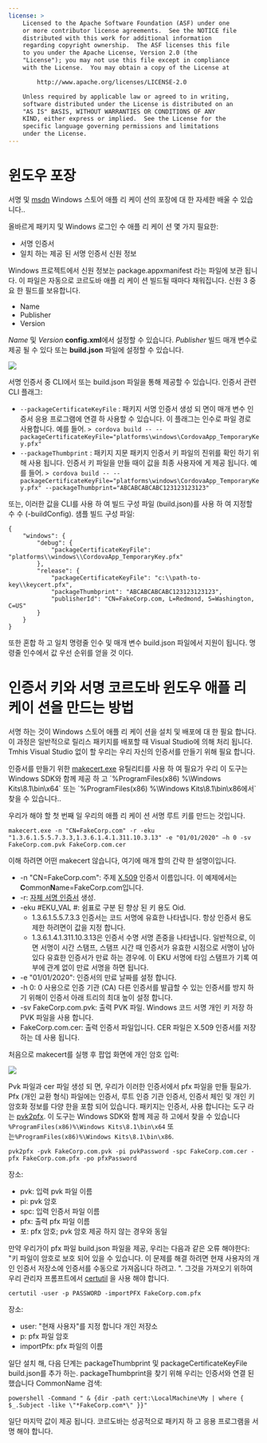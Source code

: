 ```yaml
---
license: >
    Licensed to the Apache Software Foundation (ASF) under one
    or more contributor license agreements.  See the NOTICE file
    distributed with this work for additional information
    regarding copyright ownership.  The ASF licenses this file
    to you under the Apache License, Version 2.0 (the
    "License"); you may not use this file except in compliance
    with the License.  You may obtain a copy of the License at

        http://www.apache.org/licenses/LICENSE-2.0

    Unless required by applicable law or agreed to in writing,
    software distributed under the License is distributed on an
    "AS IS" BASIS, WITHOUT WARRANTIES OR CONDITIONS OF ANY
    KIND, either express or implied.  See the License for the
    specific language governing permissions and limitations
    under the License.
---
```


# 윈도우 포장

서명 및 [msdn](https://msdn.microsoft.com/en-us/library/hh446593(v=vs.85).aspx) Windows 스토어 애플 리 케이 션의 포장에 대 한 자세한 배울 수 있습니다..

올바르게 패키지 및 Windows 로그인 수 애플 리 케이 션 몇 가지 필요한:

  * 서명 인증서
  * 일치 하는 제공 된 서명 인증서 신원 정보

Windows 프로젝트에서 신원 정보는 package.appxmanifest 라는 파일에 보관 됩니다. 이 파일은 자동으로 코르도바 애플 리 케이 션 빌드될 때마다 채워집니다. 신원 3 중요 한 필드를 보유합니다.

  * Name
  * Publisher
  * Version

*Name* 및 *Version* **config.xml**에서 설정할 수 있습니다. *Publisher* 빌드 매개 변수로 제공 될 수 있다 또는 **build.json** 파일에 설정할 수 있습니다.

![](img/guide/platforms/win8/packaging.png)

서명 인증서 중 CLI에서 또는 build.json 파일을 통해 제공할 수 있습니다. 인증서 관련 CLI 플래그:

  * `--packageCertificateKeyFile` : 패키지 서명 인증서 생성 되 면이 매개 변수 인증서 응용 프로그램에 연결 하 사용할 수 있습니다. 이 플래그는 인수로 파일 경로 사용합니다. 예를 들어. `> cordova build -- --packageCertificateKeyFile="platforms\windows\CordovaApp_TemporaryKey.pfx"`
  * `--packageThumbprint` : 패키지 지문 패키지 인증서 키 파일의 진위를 확인 하기 위해 사용 됩니다. 인증서 키 파일을 만들 때이 값을 최종 사용자에 게 제공 됩니다. 예를 들어. `> cordova build -- --packageCertificateKeyFile="platforms\windows\CordovaApp_TemporaryKey.pfx" --packageThumbprint="ABCABCABCABC123123123123"`

또는, 이러한 값을 CLI를 사용 하 여 빌드 구성 파일 (build.json)를 사용 하 여 지정할 수 수 (-buildConfig). 샘플 빌드 구성 파일:

    {
        "windows": {
            "debug": {
                "packageCertificateKeyFile": "platforms\\windows\\CordovaApp_TemporaryKey.pfx"
            },
            "release": {
                "packageCertificateKeyFile": "c:\\path-to-key\\keycert.pfx",
                "packageThumbprint": "ABCABCABCABC123123123123",
                "publisherId": "CN=FakeCorp.com, L=Redmond, S=Washington, C=US"
            }
        }
    }
    

또한 혼합 하 고 일치 명령줄 인수 및 매개 변수 build.json 파일에서 지원이 됩니다. 명령줄 인수에서 값 우선 순위를 얻을 것 이다.

# 인증서 키와 서명 코르도바 윈도우 애플 리 케이 션을 만드는 방법

서명 하는 것이 Windows 스토어 애플 리 케이 션을 설치 및 배포에 대 한 필요 합니다. 이 과정은 일반적으로 릴리스 패키지를 배포할 때 Visual Studio에 의해 처리 됩니다. Tmhis Visual Studio 없이 할 우리는 우리 자신의 인증서를 만들기 위해 필요 합니다.

인증서를 만들기 위한 [makecert.exe](https://msdn.microsoft.com/en-us/library/ff548309(v=vs.85).aspx) 유틸리티를 사용 하 여 필요가 우리 이 도구는 Windows SDK와 함께 제공 하 고 `%ProgramFiles(x86) %\Windows Kits\8.1\bin\x64` 또는 `%ProgramFiles(x86) %\Windows Kits\8.1\bin\x86에서` 찾을 수 있습니다..

우리가 해야 할 첫 번째 일 우리의 애플 리 케이 션 서명 루트 키를 만드는 것입니다.

`makecert.exe -n "CN=FakeCorp.com" -r -eku "1.3.6.1.5.5.7.3.3,1.3.6.1.4.1.311.10.3.13" -e "01/01/2020" –h 0 -sv FakeCorp.com.pvk FakeCorp.com.cer`

이해 하려면 어떤 makecert 않습니다, 여기에 매개 할의 간략 한 설명이입니다.

  * -n "CN=FakeCorp.com": 주제 [X.509](http://en.wikipedia.org/wiki/X.509) 인증서 이름입니다. 이 예제에서는 **C**ommon**N**ame=FakeCorp.com입니다.
  * -r: [자체 서명 인증서](http://en.wikipedia.org/wiki/Self-signed_certificate) 생성.
  * -eku #EKU_VAL #: 쉼표로 구분 된 향상 된 키 용도 Oid. 
      * 1.3.6.1.5.5.7.3.3 인증서는 코드 서명에 유효한 나타냅니다. 항상 인증서 용도 제한 하려면이 값을 지정 합니다.
      * 1.3.6.1.4.1.311.10.3.13은 인증서 수명 서명 존중을 나타냅니다. 일반적으로, 이면 서명이 시간 스탬프, 스탬프 시간 때 인증서가 유효한 시점으로 서명이 남아 있다 유효한 인증서가 만료 하는 경우에. 이 EKU 서명에 타임 스탬프가 기록 여부에 관계 없이 만료 서명을 하면 됩니다.
  * -e "01/01/2020": 인증서의 만료 날짜를 설정 합니다. 
  * -h 0: 0 사용으로 인증 기관 (CA) 다른 인증서를 발급할 수 있는 인증서를 방지 하기 위해이 인증서 아래 트리의 최대 높이 설정 합니다.
  * -sv FakeCorp.com.pvk: 출력 PVK 파일. Windows 코드 서명 개인 키 저장 하 PVK 파일을 사용 합니다.
  * FakeCorp.com.cer: 출력 인증서 파일입니다. CER 파일은 X.509 인증서를 저장 하는 데 사용 됩니다.

처음으로 makecert를 실행 후 팝업 화면에 개인 암호 입력:

![](img/guide/platforms/win8/createprivatekeywindow.png)

Pvk 파일과 cer 파일 생성 되 면, 우리가 이러한 인증서에서 pfx 파일을 만들 필요가. Pfx (개인 교환 형식) 파일에는 인증서, 루트 인증 기관 인증서, 인증서 체인 및 개인 키 암호화 정보를 다양 한을 포함 되어 있습니다. 패키지는 인증서, 사용 합니다는 도구 라는 [pvk2pfx](https://msdn.microsoft.com/en-us/library/ff550672(v=vs.85).aspx). 이 도구는 Windows SDK와 함께 제공 하 고에서 찾을 수 있습니다 `%ProgramFiles(x86)%\Windows Kits\8.1\bin\x64` 또는`%ProgramFiles(x86)%\Windows Kits\8.1\bin\x86`.

`pvk2pfx -pvk FakeCorp.com.pvk -pi pvkPassword -spc FakeCorp.com.cer -pfx FakeCorp.com.pfx -po pfxPassword`

장소:

  * pvk: 입력 pvk 파일 이름
  * pi: pvk 암호
  * spc: 입력 인증서 파일 이름
  * pfx: 출력 pfx 파일 이름
  * 포: pfx 암호; pvk 암호 제공 하지 않는 경우와 동일

만약 우리가이 pfx 파일 build.json 파일을 제공, 우리는 다음과 같은 오류 해야한다: "키 파일이 암호로 보호 되어 있을 수 있습니다. 이 문제를 해결 하려면 현재 사용자의 개인 인증서 저장소에 인증서를 수동으로 가져옵니다 하려고. ". 그것을 가져오기 위하여 우리 관리자 프롬프트에서 [certutil](https://technet.microsoft.com/en-us/library/ee624045(v=ws.10).aspx) 을 사용 해야 합니다.

`certutil -user -p PASSWORD -importPFX FakeCorp.com.pfx`

장소:

  * user: "현재 사용자"를 지정 합니다 개인 저장소
  * p: pfx 파일 암호
  * importPfx: pfx 파일의 이름

일단 설치 해, 다음 단계는 packageThumbprint 및 packageCertificateKeyFile build.json를 추가 하는. packageThumbprint을 찾기 위해 우리는 인증서와 연결 된 했습니다 CommonName 검색:

`powershell -Command " & {dir -path cert:\LocalMachine\My | where { $_.Subject -like \"*FakeCorp.com*\" }}"`

일단 마지막 값이 제공 됩니다. 코르도바는 성공적으로 패키지 하 고 응용 프로그램을 서명 해야 합니다.